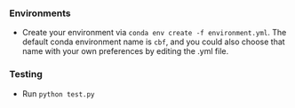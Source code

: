 ### Environments
* Create your environment via `conda env create -f environment.yml`. The default conda environment name is `cbf`, and you could also choose that name with your own preferences by editing the .yml file.

### Testing
* Run `python test.py`